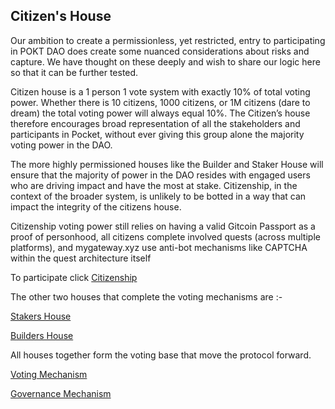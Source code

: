 ## Citizen's House

Our ambition to create a permissionless, yet restricted, entry to participating in POKT DAO does create some nuanced considerations about risks and capture. 
We have thought on these deeply and wish to share our logic here so that it can be further tested.

Citizen house is a 1 person 1 vote system with exactly 10% of total voting power.
Whether there is 10 citizens, 1000 citizens, or 1M citizens (dare to dream) the total voting power will always equal 10%.
The Citizen’s house therefore encourages broad representation of all the stakeholders and participants in Pocket, without ever giving this group alone the majority voting power in the DAO. 

The more highly permissioned houses like the Builder and Staker House will ensure that the majority of power in the DAO resides with engaged users who are driving impact and have the most at stake.
Citizenship, in the context of the broader system, is unlikely to be botted in a way that can impact the integrity of the citizens house. 

Citizenship voting power still relies on having a valid Gitcoin Passport as a proof of personhood, all citizens complete involved quests (across multiple platforms), and mygateway.xyz use anti-bot mechanisms like CAPTCHA within the quest architecture itself

To participate click [Citizenship](../Citizenship/README.md)

The other two houses that complete the voting mechanisms are :- 

[Stakers House](Stakers_House.md)

[Builders House](Builders_House.md)

All houses together form the voting base that move the protocol forward.

[Voting Mechanism](README.md)

[Governance Mechanism](../README.md)
